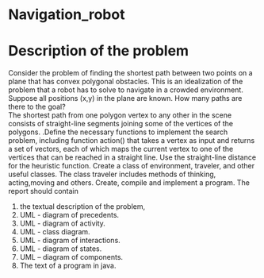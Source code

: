 # Navigation_robot
# Description of the problem
Consider the problem of finding the shortest 
path between two points on a plane that has convex polygonal obstacles. This is an 
idealization of the problem that a robot has to solve to navigate in a crowded environment. 
Suppose all positions (x,y) in the plane are known. How many paths are there to the goal?  
The shortest path from one polygon vertex to any other in the scene consists of 
straight-line segments joining some of the vertices of the polygons. .Define the necessary 
functions to implement the search problem, including function action() that takes a vertex as 
input and returns a set of vectors, each of which maps the current vertex to one of the 
vertices that can be reached in a straight line. Use the straight-line distance for the heuristic 
function. Create a class of environment, traveler, and other useful classes. The class traveler 
includes methods of thinking, acting,moving and others. Create, compile and implement a 
program. 
The report should contain 
1. the textual description of the problem, 
2. UML - diagram of precedents. 
3. UML - diagram of activity. 
4. UML - class diagram. 
5. UML - diagram of interactions. 
6. UML - diagram of states.  
7. UML – diagram of components. 
8. The text of a program in java.
